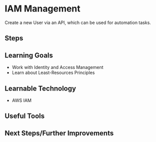 # IAM Management

Create a new User via an API, which can be used for automation tasks.

## Steps


## Learning Goals

- Work with Identity and Access Management
- Learn about Least-Resources Principles

## Learnable Technology

- AWS IAM

## Useful Tools


## Next Steps/Further Improvements

